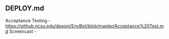 ## DEPLOY.md

Acceptance Testing - https://github.ncsu.edu/dasoni/EnvBot/blob/master/Acceptance%20Test.md
Screencast - 

